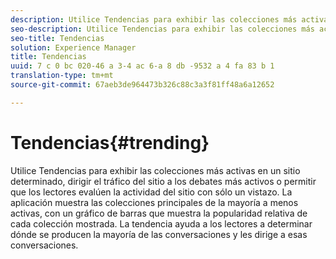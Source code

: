 ```yaml
---
description: Utilice Tendencias para exhibir las colecciones más activas.
seo-description: Utilice Tendencias para exhibir las colecciones más activas.
seo-title: Tendencias
solution: Experience Manager
title: Tendencias
uuid: 7 c 0 bc 020-46 a 3-4 ac 6-a 8 db -9532 a 4 fa 83 b 1
translation-type: tm+mt
source-git-commit: 67aeb3de964473b326c88c3a3f81ff48a6a12652

---
```



# Tendencias{#trending}

Utilice Tendencias para exhibir las colecciones más activas en un sitio determinado, dirigir el tráfico del sitio a los debates más activos o permitir que los lectores evalúen la actividad del sitio con sólo un vistazo. La aplicación muestra las colecciones principales de la mayoría a menos activas, con un gráfico de barras que muestra la popularidad relativa de cada colección mostrada. La tendencia ayuda a los lectores a determinar dónde se producen la mayoría de las conversaciones y les dirige a esas conversaciones.
